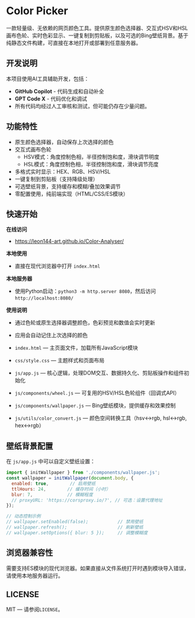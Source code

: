 # Color Picker

一款轻量级、无依赖的网页颜色工具。提供原生颜色选择器、交互式HSV和HSL画布色轮、实时色彩显示、一键复制到剪贴板，以及可选的Bing壁纸背景。基于纯静态文件构建，可直接在本地打开或部署到任意服务器。

## 开发说明

本项目使用AI工具辅助开发，包括：
- **GitHub Copilot** - 代码生成和自动补全
- **GPT Code X** - 代码优化和调试
- 所有代码均经过人工审核和测试，但可能仍存在少量问题。

## 功能特性

- 原生颜色选择器，自动保存上次选择的颜色
- 交互式画布色轮
  - HSV模式：角度控制色相，半径控制饱和度，滑块调节明度
  - HSL模式：角度控制色相，半径控制饱和度，滑块调节亮度
- 多格式实时显示：HEX、RGB、HSV/HSL
- 一键复制到剪贴板（支持降级处理）
- 可选壁纸背景，支持缓存和模糊/叠加效果调节
- 零配置使用，纯前端实现（HTML/CSS/ES模块）

## 快速开始

**在线访问**
- https://leon144-art.github.io/Color-Analyser/

**本地使用**
- 直接在现代浏览器中打开 `index.html`

**本地服务器**
- 使用Python启动：`python3 -m http.server 8080`，然后访问 `http://localhost:8080/`

**使用说明**
- 通过色轮或原生选择器调整颜色，色彩预览和数值会实时更新
- 应用会自动记住上次选择的颜色

- `index.html` — 主页面文件，加载所有JavaScript模块
- `css/style.css` — 主题样式和页面布局
- `js/app.js` — 核心逻辑，处理DOM交互、数据持久化、剪贴板操作和组件初始化
- `js/components/wheel.js` — 可复用的HSV/HSL色轮组件（回调式API）
- `js/components/wallpaper.js` — Bing壁纸模块，提供缓存和效果控制
- `js/utils/color_convert.js` — 颜色空间转换工具（hsv↔rgb, hsl↔rgb, hex↔rgb）

## 壁纸背景配置

在 `js/app.js` 中可以自定义壁纸设置：

```javascript
import { initWallpaper } from './components/wallpaper.js';
const wallpaper = initWallpaper(document.body, {
  enabled: true,        // 启用壁纸
  ttlHours: 24,        // 缓存时间（小时）
  blur: 7,             // 模糊程度
  // proxyURL: 'https://corsproxy.io/?', // 可选：设置代理地址
});

// 动态控制示例
// wallpaper.setEnabled(false);           // 禁用壁纸
// wallpaper.refresh();                   // 刷新壁纸
// wallpaper.setOptions({ blur: 5 });     // 调整模糊度
```

## 浏览器兼容性

需要支持ES模块的现代浏览器。如果直接从文件系统打开时遇到模块导入错误，请使用本地服务器运行。

## LICENSE

MIT — 请参阅`LICENSE`。
